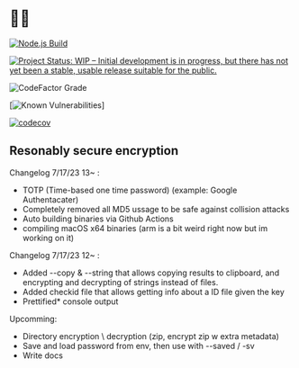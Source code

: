 # 🦈🔑
[![Node.js Build](https://github.com/lunar-gg/sharkkey/actions/workflows/Node.yml/badge.svg?branch=main)](https://github.com/lunar-gg/sharkkey/actions/workflows/Node.yml)

[![Project Status: WIP – Initial development is in progress, but there has not yet been a stable, usable release suitable for the public.](https://www.repostatus.org/badges/latest/wip.svg)](https://www.repostatus.org/#wip)

![CodeFactor Grade](https://img.shields.io/codefactor/grade/github/lunar-gg/sharkkey/main)

[![Known Vulnerabilities](https://snyk.io/test/github/lunar-gg/sharkkey/badge.svg)]

[![codecov](https://codecov.io/gh/lunar-gg/sharkkey/branch/main/graph/badge.svg?token=316VHCOLS6)](https://codecov.io/gh/lunar-gg/sharkkey)


## Resonably secure encryption

Changelog 7/17/23 13~ :
* TOTP (Time-based one time password) (example: Google Authentacater)
* Completely removed all MD5 ussage to be safe against collision attacks
* Auto building binaries via Github Actions
* compiling macOS x64 binaries (arm is a bit weird right now but im working on it)

Changelog 7/17/23 12~ :
* Added --copy & --string that allows copying results to clipboard, and encrypting and decrypting of strings instead of files.
* Added checkid file that allows getting info about a ID file given the key
* Prettified* console output

Upcomming:
* Directory encryption \ decryption (zip, encrypt zip w extra metadata)
* Save and load password from env, then use with --saved / -sv
* Write docs